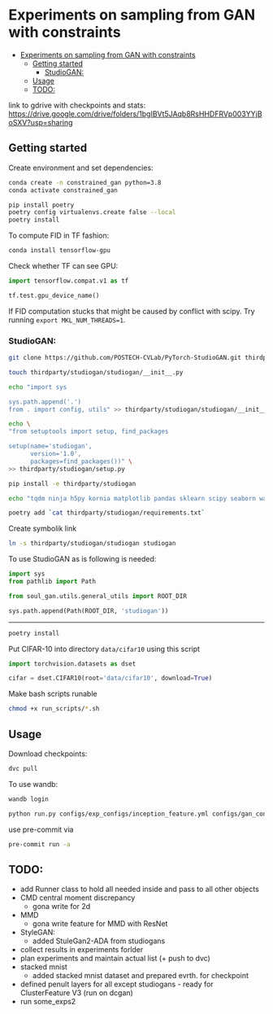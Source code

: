 # Experiments on sampling from GAN with constraints

- [Experiments on sampling from GAN with constraints](#experiments-on-sampling-from-gan-with-constraints)
  - [Getting started](#getting-started)
    - [StudioGAN:](#studiogan)
  - [Usage](#usage)
  - [TODO:](#todo)


link to gdrive with checkpoints and stats: https://drive.google.com/drive/folders/1bgIBVt5JAqb8RsHHDFRVp003YYjBoSXV?usp=sharing

## Getting started

Create environment and set dependencies:
```zsh
conda create -n constrained_gan python=3.8
conda activate constrained_gan
```

```zsh
pip install poetry
poetry config virtualenvs.create false --local
poetry install
```

To compute FID in TF fashion:

```zsh
conda install tensorflow-gpu
```

Check whether TF can see GPU:

```python
import tensorflow.compat.v1 as tf

tf.test.gpu_device_name()
```

If FID computation stucks that might be caused by conflict with scipy. Try running ```export MKL_NUM_THREADS=1```.

### StudioGAN:

```zsh
git clone https://github.com/POSTECH-CVLab/PyTorch-StudioGAN.git thirdparty/studiogan && mv thirdparty/studiogan/src thirdparty/studiogan/studiogan
```


```zsh
touch thirdparty/studiogan/studiogan/__init__.py

echo "import sys

sys.path.append('.')
from . import config, utils" >> thirdparty/studiogan/studiogan/__init__.py

echo \
"from setuptools import setup, find_packages

setup(name='studiogan',
      version='1.0',
      packages=find_packages())" \
>> thirdparty/studiogan/setup.py
```

```zsh
pip install -e thirdparty/studiogan
```

```zsh
echo "tqdm ninja h5py kornia matplotlib pandas sklearn scipy seaborn wandb PyYaml click requests pyspng imageio-ffmpeg prdc" >> thirdparty/studiogan/requirements.txt
```

```zsh 
poetry add `cat thirdparty/studiogan/requirements.txt`
```

Create symbolik link
```zsh
ln -s thirdparty/studiogan/studiogan studiogan
```

To use StudioGAN as is following is needed:

```python
import sys
from pathlib import Path

from soul_gan.utils.general_utils import ROOT_DIR

sys.path.append(Path(ROOT_DIR, 'studiogan'))
```
------------

```zsh
poetry install
```

<!-- To compute FID in TF fashion:

```zsh
wget  "https://raw.githubusercontent.com/bioinf-jku/TTUR/master/fid.py"  -P thirdparty/TTUR
``` -->


Put CIFAR-10 into directory ```data/cifar10```  using this script

```python
import torchvision.datasets as dset

cifar = dset.CIFAR10(root='data/cifar10', download=True)
```

Make bash scripts runable 

```zsh
chmod +x run_scripts/*.sh
```

## Usage 

Download checkpoints:

<!-- ```bash
./run_scripts/get_ckpts.sh
./run_scripts/get_stats.sh
``` -->

```bash
dvc pull
```

To use wandb:

```bash
wandb login
```

```zsh
python run.py configs/exp_configs/inception_feature.yml configs/gan_configs/dcgan.yml
```


use pre-commit via 

```zsh
pre-commit run -a
```

## TODO:

* add Runner class to hold all needed inside and pass to all other objects
* CMD central moment discrepancy
  - gona write for 2d
* MMD
  - gona write feature for MMD with ResNet 
* StyleGAN:
  - added StuleGan2-ADA from studiogans
* collect results in experiments forlder
* plan experiments and maintain actual list (+ push to dvc)
* stacked mnist
  - added stacked mnist dataset and prepared evrth. for checkpoint
* defined penult layers for all except studiogans - ready for ClusterFeature V3 (run on dcgan) 
* run some_exps2

  




